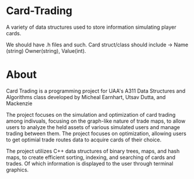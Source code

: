 # Card-Trading
A variety of data structures used to store information simulating player cards.

We should have .h files and such.
Card struct/class should include -> Name (string) Owner(string), Value(int).

# About
Card Trading is a programming project for UAA's A311 Data Structures and Algorithms class developed by Micheal Earnhart, Utsav Dutta, and Mackenzie <insert last name>

The project focuses on the simulation and optimization of card trading among indivuals, focusing on the graph-like nature of trade maps, to allow users to analyze the held assets of various simulated users and manage trading between them. The project focuses on optimization, allowing users to get optimial trade routes data to acquire cards of their choice. 

The project utilizes C++ data structures of binary trees, maps, and hash maps, to create efficient sorting, indexing, and searching of cards and trades. Of which information is displayed to the user through terminal graphics. 

